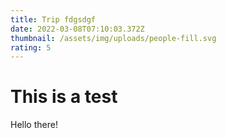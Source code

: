 ```yaml
---
title: Trip fdgsdgf
date: 2022-03-08T07:10:03.372Z
thumbnail: /assets/img/uploads/people-fill.svg
rating: 5
---
```

# This is a test

Hello there!